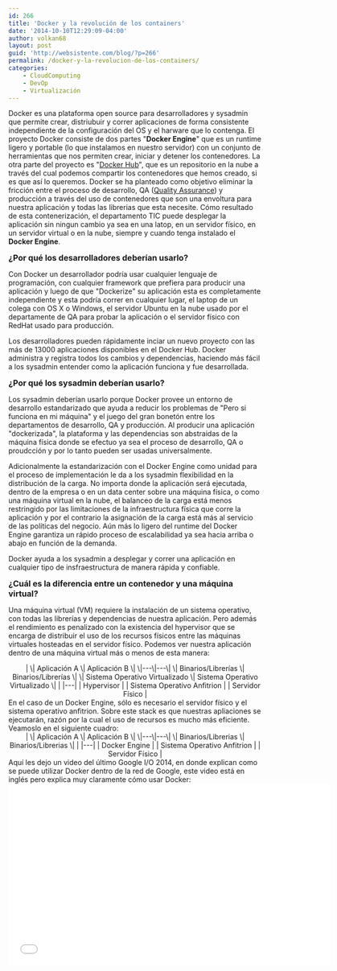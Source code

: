 ```yaml
---
id: 266
title: 'Docker y la revolución de los containers'
date: '2014-10-10T12:29:09-04:00'
author: volkan68
layout: post
guid: 'http://websistente.com/blog/?p=266'
permalink: /docker-y-la-revolucion-de-los-containers/
categories:
    - CloudComputing
    - DevOp
    - Virtualización
---
```


 Docker es una plataforma open source para desarrolladores y sysadmin que permite crear, distriubuir y correr aplicaciones de forma consistente independiente de la configuración del OS y el harware que lo contenga. El proyecto Docker consiste de dos partes "**Docker Engine**" que es un runtime ligero y portable (lo que instalamos en nuestro servidor) con un conjunto de herramientas que nos permiten crear, iniciar y detener los contenedores. La otra parte del proyecto es "[Docker Hub](https://hub.docker.com/account/signup/)", que es un repositorio en la nube a través del cual podemos compartir los contenedores que hemos creado, si es que así lo queremos. Docker se ha planteado como objetivo eliminar la fricción entre el proceso de desarrollo, QA ([Quality Assurance](http://es.wikipedia.org/wiki/Aseguramiento_de_la_calidad)) y producción a través del uso de contenedores que son una envoltura para nuestra aplicación y todas las librerias que esta necesite. Cómo resultado de esta contenerización, el departamento TIC puede desplegar la aplicación sin ningun cambio ya sea en una latop, en un servidor físico, en un servidor virtual o en la nube, siempre y cuando tenga instalado el **Docker Engine**.

 <span style="font-size:16px;">**¿Por qué los desarrolladores deberían usarlo?**</span>

 Con Docker un desarrollador podría usar cualquier lenguaje de programación, con cualquier framework que prefiera para producir una aplicación y luego de que "Dockerize" su aplicación esta es completamente independiente y esta podría correr en cualquier lugar, el laptop de un colega con OS X o Windows, el servidor Ubuntu en la nube usado por el departamente de QA para probar la aplicación o el servidor físico con RedHat usado para producción.

 Los desarrolladores pueden rápidamente inciar un nuevo proyecto con las más de 13000 aplicaciones disponibles en el Docker Hub. Docker administra y registra todos los cambios y dependencias, haciendo más fácil a los sysadmin entender como la aplicación funciona y fue desarrollada.

 <span style="font-size:16px;">**¿Por qué los sysadmin deberían usarlo?**</span>

 Los sysadmin deberían usarlo porque Docker provee un entorno de desarrollo estandarizado que ayuda a reducir los problemas de "Pero si funciona en mi máquina" y el juego del gran bonetón entre los departamentos de desarrollo, QA y producción. Al producir una aplicación "dockerizada", la plataforma y las dependencias son abstraidas de la máquina física donde se efectuo ya sea el proceso de desarrollo, QA o proudcción y por lo tanto pueden ser usadas universalmente.

 Adicionalmente la estandarización con el Docker Engine como unidad para el proceso de implementación le da a los sysadmin flexibilidad en la distribución de la carga. No importa donde la aplicación será ejecutada, dentro de la empresa o en un data center sobre una máquina física, o como una máquina virtual en la nube, el balanceo de la carga está menos restringido por las limitaciones de la infraestructura física que corre la aplicación y por el contrario la asignación de la carga está más al servicio de las políticas del negocio. Aún más lo ligero del runtime del Docker Engine garantiza un rápido proceso de escalabilidad ya sea hacia arriba o abajo en función de la demanda.

 Docker ayuda a los sysadmin a desplegar y correr una aplicación en cualquier tipo de insfraestructura de manera rápida y confiable.

 <span style="font-size:16px;">**¿Cuál es la diferencia entre un contenedor y una máquina virtual?**</span>

 Una máquina virtual (VM) requiere la instalación de un sistema operativo, con todas las librerías y dependencias de nuestra aplicación. Pero además el rendimiento es penalizado con la existencia del hypervisor que se encarga de distribuir el uso de los recursos físicos entre las máquinas virtuales hosteadas en el servidor físico. Podemos ver nuestra aplicación dentro de una máquina virtual más o menos de esta manera:

<center>| \| Aplicación A \| Aplicación B \| \|---\|---\| \| Binarios/Librerías \| Binarios/Librerías \| \| Sistema Operativo Virtualizado \| Sistema Operativo Virtualizado \| |
|---|
| Hypervisor |
| Sistema Operativo Anfitrion |
| Servidor Físico |

</center> En el caso de un Docker Engine, sólo es necesario el servidor físico y el sistema operativo anfitrion. Sobre este stack es que nuestras apliaciones se ejecutarán, razón por la cual el uso de recursos es mucho más eficiente. Veamoslo en el siguiente cuadro:

<center>| \| Aplicación A \| Aplicación B \| \|---\|---\| \| Binarios/Librerias \| Binarios/Librerias \| |
|---|
| Docker Engine |
| Sistema Operativo Anfitrion |
| Servidor Físico |

</center> Aquí les dejo un video del último Google I/O 2014, en donde explican como se puede utilizar Docker dentro de la red de Google, este video está en inglés pero explica muy claramente cómo usar Docker:

 <iframe allowfullscreen="" frameborder="0" height="360" loading="lazy" src="//www.youtube.com/embed/tsk0pWf4ipw" width="640"></iframe>